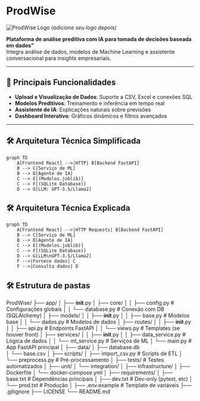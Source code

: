 # ProdWise

![ProdWise Logo](https://via.placeholder.com/150x50?text=ProdWise) *(adicione seu logo depois)*

**Plataforma de análise preditiva com IA para tomada de decisões baseada em dados”**  
Integra análise de dados, modelos de Machine Learning e assistente conversacional para insights empresariais.

---

## 🚀 **Principais Funcionalidades**
- **Upload e Visualização de Dados**: Suporte a CSV, Excel e conexões SQL
- **Modelos Preditivos**: Treinamento e inferência em tempo real
- **Assistente de IA**: Explicações naturais sobre previsões
- **Dashboard Interativo**: Gráficos dinâmicos e filtros avançados

---

## 🛠 **Arquitetura Técnica Simplificada**
```mermaid
graph TD
    A[Frontend React] -->|HTTP| B[Backend FastAPI]
    B --> C[Serviço de ML]
    B --> D[Agente de IA]
    C --> E[(Modelos.joblib)]  
    C --> F[(SQLite Database)]  
    D --> G[LLM: GPT-3.5/Llama2]
```
## 🛠 **Arquitetura Técnica Explicada**
```mermaid
graph TD
    A[Frontend React] -->|HTTP Requests| B[Backend FastAPI]
    B --> C[Serviço de ML]
    B --> D[Agente de IA]
    C --> E[(Modelos.joblib)]
    C --> F[(SQLite Database)]
    D --> G[LLM\nGPT-3.5/Llama2]
    F -->|Fornece dados| C
    F -->|Consulta dados| D
```
## 🛠 **Estrutura de pastas**
ProdWise/
├── app/
│   ├── __init__.py
│   ├── core/
│   │   ├── config.py       # Configurações globais
│   │   └── database.py     # Conexão com DB (SQLAlchemy)
│   ├── models/
│   │   ├── __init__.py
│   │   ├── base.py         # Modelos base
│   │   └── dados.py        # Modelos de dados
│   ├── routes/
│   │   ├── __init__.py
│   │   ├── api.py          # Endpoints FastAPI
│   │   └── views.py        # Templates (se houver front)
│   ├── services/
│   │   ├── __init__.py
│   │   ├── data_service.py # Lógica de dados
│   │   └── ml_service.py   # Serviços de ML
│   └── main.py             # App FastAPI principal
│
├── data/
│   ├── database.db        
│   └── base.csv
│
├── scripts/
│   ├── import_csv.py       # Scripts de ETL
│   └── preprocess.py       # Pré-processamento
│
├── tests/                  # Testes automatizados
│   ├── unit/
│   └── integration/
│
├── infrastructure/
│   ├── Dockerfile
│   └── docker-compose.yml
│
├── requirements/
│   ├── base.txt            # Dependências principais
│   ├── dev.txt             # Dev-only (pytest, etc)
│   └── prod.txt            # Produção
│
├── .env.example            # Template de variáveis
├── .gitignore
├── LICENSE
└── README.md